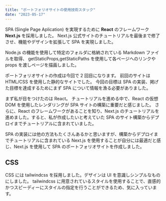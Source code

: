 ```yaml
---
title: "ポートフォリオサイトの使用技術スタック"
date: "2023-05-17"
---
```


SPA (Single Page Aplication) を実現するために **React** のフレームワーク **Next.js** を採用しました。
Next.js 公式サイトのチュートリアルを最後まで修了させ、機能やデザインを拡張して SPA を実現しました。

Node.js の機能を使用して特定のフォルダに格納されている Markdown ファイルを取得、
getStaticProps,getStaticPaths を使用して各ページへのリンクや props を渡しページを描画しました。

ポートフォリオサイトの作成は今回で 2 回目になります。
前回のサイトは HTML/CSS を使用した静的なサイトでした。
今回の目標は SPA の実装、掲げた目標を達成するためにまず SPA について情報を漁る必要がありました。

まず私が目をつけたのは React。
チュートリアルを進める中で、React の仮想 DOM を使用したレンダリングが SPA サイトの構築に重要だと感じました。
さらに、React のフレームワークがあることを知り、Next.js のチュートリアルを進めました。すると、私が作成したいと考えていた SPA のサイト構築からデプロイまでチュートリアルに含まれていました。

SPA の実装には他の方法もたくさんあるかと思いますが、構築からデプロイまでチュートリアルに含まれている Next.js を使用することが自分には最適だと感じ、Next.js を使用して SPA のポートフォリオサイトを作成しました。

## CSS

CSS には tailwindcss を採用しました。デザインは UI を意識しシンプルなものにしました。
tailwindcss に用意されているスタイルを使用することで、直感的かつスピーディーにスタイルの指定を行うことができるため、気に入っています。
